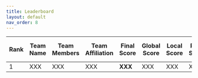 ```yaml
---
title: Leaderboard
layout: default
nav_order: 8
---
```

| **Rank** | **Team Name** | **Team Members**                              | **Team Affiliation**                      | **Final Score** | **Global Score** | **Local Score** | **Pixel Score** | **Landmark Score** |     **GPE (mm)**      |     **GLE (mm)**      |     **LPE (mm)**     |     **LLE (mm)**     | **Run Time (s)** |
|----------|---------------|-----------------------------------------------|-------------------------------------------|-----------------|------------------|-----------------|-----------------|--------------------|------------------|------------------|-----------------|-----------------|------------------|
|  1   | XXX | XXX | XXX |  **XXX**   | XXX  |  XXX   |  XXX  |  XXX   |  XXX  |  XXX  | XXX | XXX | XXX  |

